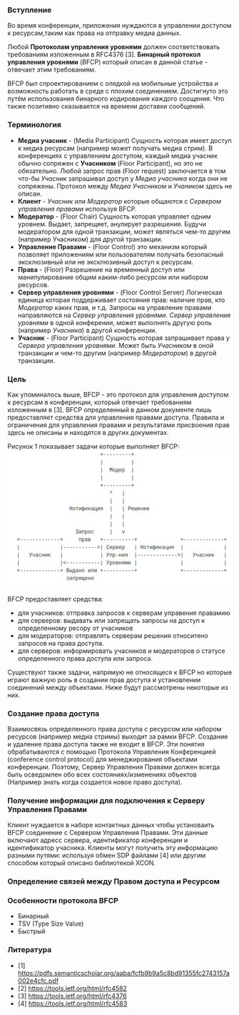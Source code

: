 ### Вступление

Во время конференции, приложения нуждаются в управлении доступом к ресурсам,таким как права на отправку медиа данных. 

Любой **Протоколам управления уровнями** должен соответствовать требованиям изложенным в RFC4376 [3]. **Бинарный протокол управления уровнями** (BFCP) который описан в данной статье - отвечает этим требованиям.

BFCP был спроектированием с олядкой на мобильные устройства и возможность работать в среде с плохим соединением. Достигнуто это путём использования бинарного кодирования каждого соощения. Что также позитивно сказывается на времени доставки сообщений.



### Терминология

 - **Медиа учасник** - (Media Participant) Сущность которая имеет доступ к медиа ресурсам (например может получать медиа стрим). В конференциях с управлением доступом, каждый медиа учасник обычно сопряжен с **Учасником** (Floor Participant), но это не обязательно. Любой запрос прав (Floor request) заключается в том что-бы *Учасник* запрашивал доступ у *Медиа учасника* когда они не сопряжены. Протокол между *Медиа Учасником* и *Учаником* здесь не описан.
 - **Клиент** - *Учасник* или *Модератор* которые общаются с *Сервером управления правами* используя BFCP.
 - **Модератор**  - (Floor Chair) Сущность которая управляет одним уровнем. Выдает, запрещяет, анулирует разрешения. Будучи модератором для одной транзакции, может являться чем-то другим (например Учасником) для другой транзакции. 
 - **Управление Правами** - (Floor Control) это механизм который позволяет приложениям или пользователям получать безопасный эксклюзивный или не эксклюзивный доступ к ресурсам.
 - **Права** - (Floor) Разрешение на временный доступ или манипулирование общим каким-либо ресурсом или набором ресурсов.
 - **Сервер управления уровнями** - (Floor Control Server) Логическая единица которая поддерживает состояния прав: наличие прав, кто *Модератор* каких прав, и т.д. Запросы на управление правами направляются на *Сервер управления уровнями*. *Сервер управления уровнями* в одной конферении, может выполнять другую роль (например *Учасника*) в другой конференции.
 - **Учасник** - (Floor Participant) Сущность которая запрашивает права у *Сервера управления уровнями*. Может быть *Учасником* в оной транзакции и чем-то другим (например *Модератором*) в другой транзакции.  

### Цель

Как упоминалось выше, BFCP - это протокол для управления доступом к ресурсам в конференции, который отвечает требованиям изложенным в [3]. BFCP определенный в данном документе лишь предоставляет средства для управления правами доступа. Правила и ограничения для управления правами и результатами присвоения прав здесь не описаны и находятся в других документах.

Рисунок 1 показывает задачи которые выполняет BFCP:
![History](pictures/BFCP_task.png)
 
BFCP предоставляет средства:
 * для учасников: отправка запросов к серверам управения правамию
 * для серверов: выдавать или запрещать запросы на доступ к определенному ресору от учасников
 * для модераторов: отправлять серверам решения относитено запросов на права доступа.
 * для серверов: информировать учасников и модераторов о статусе определенного права доступа или запроса.
 
Существуют также задачи, напрямую не относящеся к BFCP но которые играют важную роль в создании прав доступа и установлении соединений между объектами. Ниже будут рассмотрены некоторые из них.

### Создание права доступа
Взаимосвязь определенного права доступа с ресурсом или набором ресурсов (например медиа стримы) выходит за рамки BFCP. Создание и удаление права доступа также не входит в BFCP. Эти понятия обрабатываются с помощью Протокола Управления Конференцией (conference control protocol) для менеджирования объектами конференции. Поэтому, Сервер Управления Правами должен всегда быть осведомлен обо всех состояниях/изменениях объектов (Например знать когда создается новое право доступа).

### Получение информации для подключения к Серверу Управления Правами
Клиент нуждается в наборе контактных данных чтобы установаить BFCP соединение с Сервером Управления Правами. Эти данные включают адресс сервера, идентификатор конференции и идентификатор учасника. Клиенты могут получить эту информацию разными путями: используя обмен SDP файлами [4] или другим способом который описано библиотекой XCON.

### Определение связей между Правом доступа и Ресурсом



 
 ### Особенности протокола BFCP
  - Бинарный
  - TSV (Type Size Value)
  - Быстрый

### Литература
- [1] https://pdfs.semanticscholar.org/aaba/fcfb9b9a5c8bd91355fc2743157a002e4cfc.pdf
- [2] https://tools.ietf.org/html/rfc4582
- [3] https://tools.ietf.org/html/rfc4376
- [4] https://tools.ietf.org/html/rfc4583
